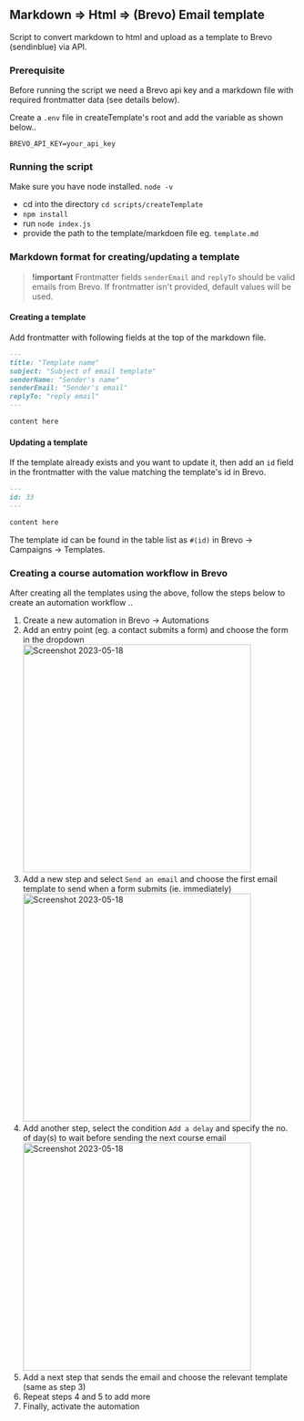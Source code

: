 ## Markdown => Html => (Brevo) Email template

Script to convert markdown to html and upload as a template to Brevo (sendinblue) via API.

### Prerequisite

Before running the script we need a Brevo api key and a markdown file with required frontmatter data (see details below).

Create a `.env` file in createTemplate's root and add the variable as shown below..

```env
BREVO_API_KEY=your_api_key
```

### Running the script

Make sure you have node installed. `node -v`

- cd into the directory `cd scripts/createTemplate`
- `npm install`
- run `node index.js`
- provide the path to the template/markdoen file eg. `template.md`

### Markdown format for creating/updating a template

> **!important**
> Frontmatter fields `senderEmail` and `replyTo` should be valid emails from Brevo.
> If frontmatter isn't provided, default values will be used.

#### Creating a template

Add frontmatter with following fields at the top of the markdown file.

```md
---
title: "Template name"
subject: "Subject of email template"
senderName: "Sender's name"
senderEmail: "Sender's email"
replyTo: "reply email"
---

content here
```

#### Updating a template

If the template already exists and you want to update it, then add an `id` field in the frontmatter with the value matching the template's id in Brevo.

```md
---
id: 33
---

content here
```

The template id can be found in the table list as `#(id)` in Brevo -> Campaigns -> Templates.

### Creating a course automation workflow in Brevo

After creating all the templates using the above, follow the steps below to create an automation workflow ..

1. Create a new automation in Brevo -> Automations
2. Add an entry point (eg. a contact submits a form) and choose the form in the dropdown
   <img width="400" alt="Screenshot 2023-05-18" src="https://github.com/life-itself/brevo-utils/assets/42637597/44af6302-a326-491a-82e6-d40ede136711">
3. Add a new step and select `Send an email` and choose the first email template to send when a form submits (ie. immediately)
   <img width="400" alt="Screenshot 2023-05-18" src="https://github.com/life-itself/brevo-utils/assets/42637597/43107146-d2a1-4357-b50a-f4a8cfeb69d5">
4. Add another step, select the condition `Add a delay` and specify the no. of day(s) to wait before sending the next course email
   <img width="400" alt="Screenshot 2023-05-18" src="https://github.com/life-itself/brevo-utils/assets/42637597/c636f797-fd6a-4db0-b60a-138fabdcd1ba">
5. Add a next step that sends the email and choose the relevant template (same as step 3)
6. Repeat steps 4 and 5 to add more
7. Finally, activate the automation
